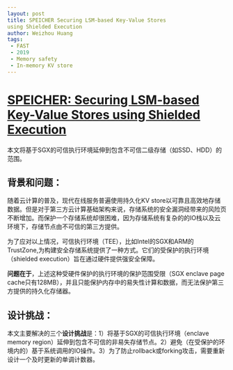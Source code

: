 ```yaml
---
layout: post
title: SPEICHER Securing LSM-based Key-Value Stores
using Shielded Execution
author: Weizhou Huang
tags:
 - FAST
 - 2019
 - Memory safety
 - In-memory KV store
---
```


# [SPEICHER: Securing LSM-based Key-Value Stores using Shielded Execution](https://www.usenix.org/system/files/fast19-bailleu.pdf)
本文将基于SGX的可信执行环境延伸到包含不可信二级存储（如SSD、HDD）的范围。

## 背景和问题：
随着云计算的普及，现代在线服务普遍使用持久化KV store以可靠且高效地存储数据。但是对于第三方云计算基础架构来说，存储系统的安全漏洞经带来的风险页不断增加。而保护一个存储系统却很困难，因为存储系统有复杂的的IO栈以及云环境下，存储节点由不可信的第三方提供。

为了应对以上情况，可信执行环境（TEE），比如Intel的SGX和ARM的 TrustZone,为构建安全存储系统提供了一种方式。它们的受保护的执行环境（shielded execution）旨在通过硬件提供强安全保障。

**问题在于**，上述这种受硬件保护的执行环境的保护范围受限（SGX enclave page cache只有128MB），并且只能保护内存中的易失性计算和数据，而无法保护第三方提供的持久化存储器。




## 设计挑战：
本文主要解决的三个**设计挑战**是：1）将基于SGX的可信执行环境（enclave memory region）延伸到包含不可信的非易失存储节点。2）避免（在受保护的环境内的）基于系统调用的IO操作。3）为了防止rollback或forking攻击，需要重新设计一个及时更新的单调计数器。


